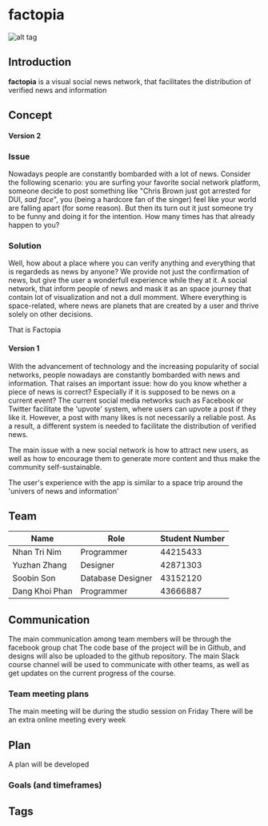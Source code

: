 # factopia
![alt tag](http://i.imgur.com/FhewJSP.jpg?1)

## Introduction
**factopia** is a visual social news network, that facilitates the distribution of verified news and information

## Concept
#### Version 2
### Issue
  
  Nowadays people are constantly bombarded with a lot of news. 
  Consider the following scenario: you are surfing your favorite social network platform, someone decide to post something like "Chris Brown just got arrested for DUI, *sad face*", you (being a hardcore fan of the singer) feel like your world are falling apart (for some reason). 
  But then its turn out it just someone try to be funny and doing it for the intention. How many times has that already happen to you?
  
### Solution
  Well, how about a place where you can verify anything and everything that is regardeds as news by anyone?
  We provide not just the confirmation of news, but give the user a wonderfull experience while they at it.
  A social network, that inform people of news and mask it as an space journey that contain lot of visualization and not a dull momment. Where everything is space-related, where news are planets that are created by a user and thrive solely on other decisions.
  
  That is Factopia


#### Version 1

  With the advancement of technology and the increasing popularity of social networks, people nowadays are constantly bombarded with news and information. That raises an important issue: how do you know whether a piece of news is correct? Especially if it is supposed to be news on a current event? The current social media networks such as Facebook or Twitter facilitate the 'upvote' system, where users can upvote a post if they like it. However, a post with many likes is not necessarily a reliable post. As a result, a different system is needed to facilitate the distribution of verified news.
  
  The main issue with a new social network is how to attract new users, as well as how to encourage them to generate more content and thus make the community self-sustainable.  

  The user's experience with the app is similar to a space trip around the 'univers of news and information'

## Team ##
Name | Role | Student Number
---- | ---- | --------------
Nhan Tri Nim | Programmer | 44215433
Yuzhan Zhang | Designer | 42871303
Soobin Son | Database Designer | 43152120
Dang Khoi Phan | Programmer | 43666887



## Communication
The main communication among team members will be through the facebook group chat 
The code base of the project will be in Github, and designs will also be uploaded to the github repository.
The main Slack course channel will be used to communicate with other teams, as well as get updates on the current progress of the course.
### Team meeting plans
The main meeting will be during the studio session on Friday
There will be an extra online meeting every week 

## Plan ##
A plan will be developed 

### Goals (and timeframes)

## Tags
